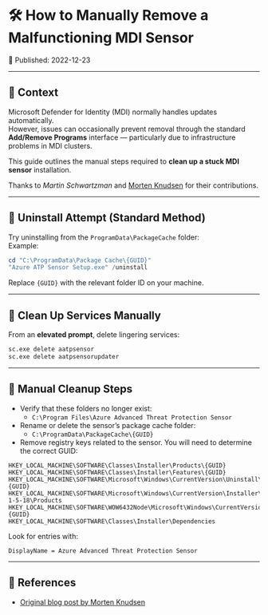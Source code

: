 # 🛠️ How to Manually Remove a Malfunctioning MDI Sensor  
📅 Published: 2022-12-23  

---

## 🧾 Context  
Microsoft Defender for Identity (MDI) normally handles updates automatically.  
However, issues can occasionally prevent removal through the standard **Add/Remove Programs** interface — particularly due to infrastructure problems in MDI clusters.  

This guide outlines the manual steps required to **clean up a stuck MDI sensor** installation.

Thanks to *Martin Schwartzman* and [Morten Knudsen](https://mortenknudsen.net/?p=258) for their contributions.

---

## 🧨 Uninstall Attempt (Standard Method)

Try uninstalling from the `ProgramData\PackageCache` folder:  
Example:
```powershell
cd "C:\ProgramData\Package Cache\{GUID}"
"Azure ATP Sensor Setup.exe" /uninstall
```

Replace `{GUID}` with the relevant folder ID on your machine.

---

## 🔧 Clean Up Services Manually

From an **elevated prompt**, delete lingering services:
```cmd
sc.exe delete aatpsensor
sc.exe delete aatpsensorupdater
```

---

## 🧹 Manual Cleanup Steps

- Verify that these folders no longer exist:
  - `C:\Program Files\Azure Advanced Threat Protection Sensor`
- Rename or delete the sensor’s package cache folder:
  - `C:\ProgramData\PackageCache\{GUID}`
- Remove registry keys related to the sensor. You will need to determine the correct GUID:
```reg
HKEY_LOCAL_MACHINE\SOFTWARE\Classes\Installer\Products\{GUID}
HKEY_LOCAL_MACHINE\SOFTWARE\Classes\Installer\Features\{GUID}
HKEY_LOCAL_MACHINE\SOFTWARE\Microsoft\Windows\CurrentVersion\Uninstall\{GUID}
HKEY_LOCAL_MACHINE\SOFTWARE\Microsoft\Windows\CurrentVersion\Installer\UserData\S-1-5-18\Products
HKEY_LOCAL_MACHINE\SOFTWARE\WOW6432Node\Microsoft\Windows\CurrentVersion\Uninstall\{GUID}
HKEY_LOCAL_MACHINE\SOFTWARE\Classes\Installer\Dependencies
```

Look for entries with:
```text
DisplayName = Azure Advanced Threat Protection Sensor
```

---

## 📎 References

- [Original blog post by Morten Knudsen](https://mortenknudsen.net/?p=258)
